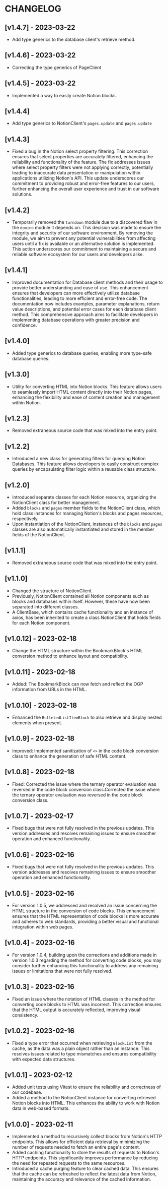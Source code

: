 # CHANGELOG

## [v1.4.7] - 2023-03-22

- Add type generics to the database client's retrieve method.

## [v1.4.6] - 2023-03-22

- Correcting the type generics of PageClient

## [v1.4.5] - 2023-03-22

- Implemented a way to easily create Notion blocks.

## [v1.4.4]

- Add type generics to NotionClient's `pages.update` and `pages.update`

## [v1.4.3]

- Fixed a bug in the Notion select property filtering. This correction ensures that select properties are accurately filtered, enhancing the reliability and functionality of the feature. The fix addresses issues where select property filters were not applying correctly, potentially leading to inaccurate data presentation or manipulation within applications utilizing Notion's API. This update underscores our commitment to providing robust and error-free features to our users, further enhancing the overall user experience and trust in our software solutions.

## [v1.4.2]

- Temporarily removed the `turndown` module due to a discovered flaw in the `domino` module it depends on. This decision was made to ensure the integrity and security of our software environment. By removing the module, we aim to prevent any potential vulnerabilities from affecting users until a fix is available or an alternative solution is implemented. This action underscores our commitment to maintaining a secure and reliable software ecosystem for our users and developers alike.

## [v1.4.1]

- Improved documentation for Database client methods and their usage to provide better understanding and ease of use. This enhancement ensures that developers can more effectively utilize database functionalities, leading to more efficient and error-free code. The documentation now includes examples, parameter explanations, return value descriptions, and potential error cases for each database client method. This comprehensive approach aims to facilitate developers in implementing database operations with greater precision and confidence.

## [v1.4.0]

- Added type generics to database queries, enabling more type-safe database queries.

## [v1.3.0]

- Utility for converting HTML into Notion blocks. This feature allows users to seamlessly import HTML content directly into their Notion pages, enhancing the flexibility and ease of content creation and management within Notion.

## [v1.2.3]

- Removed extraneous source code that was mixed into the entry point.

## [v1.2.2]

- Introduced a new class for generating filters for querying Notion Databases. This feature allows developers to easily construct complex queries by encapsulating filter logic within a reusable class structure.

## [v1.2.0]

- Introduced separate classes for each Notion resource, organizing the NotionClient class for better management.
- Added `blocks` and `pages` member fields to the NotionClient class, which hold class instances for managing Notion's blocks and pages resources, respectively.
- Upon instantiation of the NotionClient, instances of the `blocks` and `pages` classes are also automatically instantiated and stored in the member fields of the NotionClient.

## [v1.1.1]

- Removed extraneous source code that was mixed into the entry point.

## [v1.1.0]

- Changed the structure of NotionClient.
- Previously, NotionClient contained all Notion components such as blocks and databases within itself. However, these have now been separated into different classes.
- A ClientBase, which contains cache functionality and an instance of axios, has been inherited to create a class NotionClient that holds fields for each Notion component.

## [v1.0.12] - 2023-02-18

- Change the HTML structure within the BookmarkBlock's HTML conversion method to enhance layout and compatibility.

## [v1.0.11] - 2023-02-18

- Added: The BookmarkBlock can now fetch and reflect the OGP information from URLs in the HTML.

## [v1.0.10] - 2023-02-18

- Enhanced the `BulletedListItemBlock` to also retrieve and display nested elements when present.

## [v1.0.9] - 2023-02-18

- Improved: Implemented sanitization of `<>` in the code block conversion class to enhance the generation of safe HTML content.

## [v1.0.8] - 2023-02-18

- Fixed: Corrected the issue where the ternary operator evaluation was reversed in the code block conversion class.Corrected the issue where the ternary operator evaluation was reversed in the code block conversion class.

## [v1.0.7] - 2023-02-17

- Fixed bugs that were not fully resolved in the previous updates. This version addresses and resolves remaining issues to ensure smoother operation and enhanced functionality.

## [v1.0.6] - 2023-02-16

- Fixed bugs that were not fully resolved in the previous updates. This version addresses and resolves remaining issues to ensure smoother operation and enhanced functionality.

## [v1.0.5] - 2023-02-16

- For version 1.0.5, we addressed and resolved an issue concerning the HTML structure in the conversion of code blocks. This enhancement ensures that the HTML representation of code blocks is more accurate and adheres to web standards, providing a better visual and functional integration within web pages.

## [v1.0.4] - 2023-02-16

- For version 1.0.4, building upon the corrections and additions made in version 1.0.3 regarding the method for converting code blocks, you may consider further enhancing this functionality to address any remaining issues or limitations that were not fully resolved.

## [v1.0.3] - 2023-02-16

- Fixed an issue where the notation of HTML classes in the method for converting code blocks to HTML was incorrect. This correction ensures that the HTML output is accurately reflected, improving visual consistency.

## [v1.0.2] - 2023-02-16

- Fixed a type error that occurred when retrieving `BlockList` from the cache, as the data was a plain object rather than an instance. This resolves issues related to type mismatches and ensures compatibility with expected data structures.

## [v1.0.1] - 2023-02-12

- Added unit tests using Vitest to ensure the reliability and correctness of our codebase.
- Added a method to the NotionClient instance for converting retrieved Notion blocks into HTML. This enhances the ability to work with Notion data in web-based formats.

## [v1.0.0] - 2023-02-11

- Implemented a method to recursively collect blocks from Notion's HTTP endpoints. This allows for efficient data retrieval by minimizing the number of requests needed to fetch an entire page's content.
- Added caching functionality to store the results of requests to Notion's HTTP endpoints. This significantly improves performance by reducing the need for repeated requests to the same resources.
- Introduced a cache purging feature to clear cached data. This ensures that the cache can be refreshed to reflect the latest data from Notion, maintaining the accuracy and relevance of the cached information.
